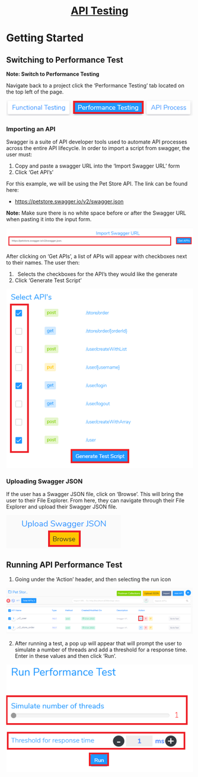 <h1 style="text-align: center; text-decoration:underline; font-weight: bold;">API Testing</h1>

# Getting Started
## Switching to Performance Test  

**Note: Switch to Performance Testing**

Navigate back to a project click the ‘Performance Testing’ tab located on the top left of the page. 

![](../../../_media/_apiImgs/Aspose.Words.1a0bb08a-a30f-4674-a26b-60d476b195cd.007.png)

### Importing an API
Swagger is a suite of API developer tools used to automate API processes across the entire API lifecycle. 
In order to import a script from swagger, the user must: 

1. Copy and paste a swagger URL into the ‘Import Swagger URL’ form
2. Click ‘Get API’s’

For this example, we will be using the Pet Store API. The link can be found here: 

- <https://petstore.swagger.io/v2/swagger.json>

**Note:** Make sure there is no white space before or after the Swagger URL when pasting it into the input form. 

![](../../../_media/_apiImgs/Aspose.Words.1a0bb08a-a30f-4674-a26b-60d476b195cd.008.png)

After clicking on ‘Get APIs’, a list of APIs will appear with checkboxes next to their names. The user then: 

1. ` `Selects the checkboxes for the API’s they would like the generate
2. Click ‘Generate Test Script’

![](../../../_media/_apiImgs/Aspose.Words.1a0bb08a-a30f-4674-a26b-60d476b195cd.009.png)

### Uploading Swagger JSON
If the user has a Swagger JSON file, click on ‘Browse’. This will bring the user to their File Explorer. From here, they can navigate through their File Explorer and upload their Swagger JSON file.

![](../../../_media/_apiImgs/Aspose.Words.1a0bb08a-a30f-4674-a26b-60d476b195cd.010.png)

## Running API Performance Test

1. Going under the ‘Action’ header, and then selecting the run icon

![](../../../_media/_apiImgs/Aspose.Words.1a0bb08a-a30f-4674-a26b-60d476b195cd.011.png)

2. After running a test, a pop up will appear that will prompt the user to simulate a number of threads and add a threshold for a response time. Enter in these values and then click ‘Run’.

![](../../../_media/_apiImgs/Aspose.Words.1a0bb08a-a30f-4674-a26b-60d476b195cd.012.png)